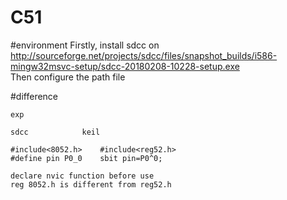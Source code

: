 # C51


#environment
Firstly, install sdcc on</br>
http://sourceforge.net/projects/sdcc/files/snapshot_builds/i586-mingw32msvc-setup/sdcc-20180208-10228-setup.exe</br>
Then configure the path file



#difference
```
exp

sdcc			keil

#include<8052.h>	#include<reg52.h>
#define pin P0_0	sbit pin=P0^0;
	
declare nvic function before use
reg 8052.h is different from reg52.h
```
